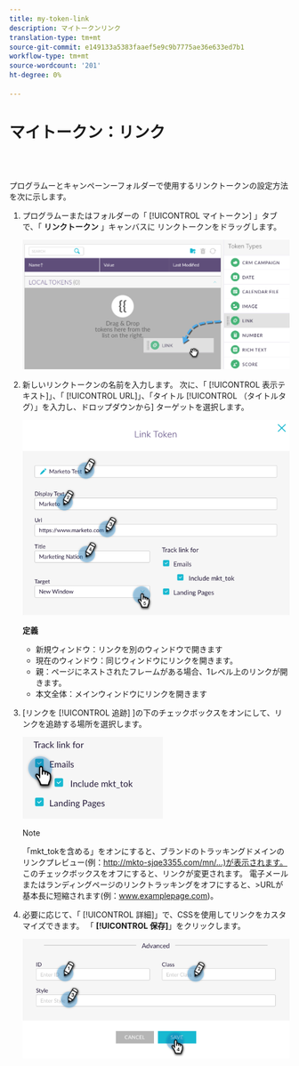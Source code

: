```yaml
---
title: my-token-link
description: マイトークンリンク
translation-type: tm+mt
source-git-commit: e149133a5383faaef5e9c9b7775ae36e633ed7b1
workflow-type: tm+mt
source-wordcount: '201'
ht-degree: 0%

---
```



# マイトークン：リンク

<br> 

プログラムーとキャンペーンーフォルダーで使用するリンクトークンの設定方法を次に示します。

1. プログラムーまたはフォルダーの「 [!UICONTROL マイトークン] 」タブで、「 **リンクトークン** 」キャンバスに  リンクトークンをドラッグします。

   ![イメージ1](/help/sky/assets/my-tokens/my-token-link/my-token-link-1.png)

1. 新しいリンクトークンの名前を入力します。 次に、「 [!UICONTROL 表示テキスト]」、「 [!UICONTROL URL]」、「タイトル [!UICONTROL （タイトルタグ）」を入力し、ドロップダウンから] ターゲットを選択します。

   ![イメージ2](/help/sky/assets/my-tokens/my-token-link/my-token-link-2.png)

   **定義**

   * 新規ウィンドウ：リンクを別のウィンドウで開きます
   * 現在のウィンドウ：同じウィンドウにリンクを開きます。
   * 親：ページにネストされたフレームがある場合、1レベル上のリンクが開きます。
   * 本文全体：メインウィンドウにリンクを開きます

1. [リンクを [!UICONTROL 追跡] ]の下のチェックボックスをオンにして、リンクを追跡する場所を選択します。

   ![イメージ3](/help/sky/assets/my-tokens/my-token-link/my-token-link-3.png)

   >[!NOTE]
   >
   >「mkt_tokを含める」をオンにすると、ブランドのトラッキングドメインのリンクプレビュー(例：http://mkto-sjqe3355.com/mn/...)が表示されます。 このチェックボックスをオフにすると、リンクが変更されます。 電子メールまたはランディングページのリンクトラッキングをオフにすると、>URLが基本長に短縮されます(例：www.examplepage.com)。

1. 必要に応じて、「 [!UICONTROL 詳細]」で、CSSを使用してリンクをカスタマイズできます。 「 **[!UICONTROL 保存]**」をクリックします。

   ![画像4](/help/sky/assets/my-tokens/my-token-link/my-token-link-4.png)
